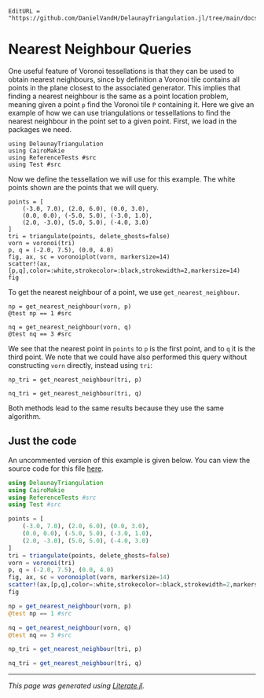 ```@meta
EditURL = "https://github.com/DanielVandH/DelaunayTriangulation.jl/tree/main/docs/src/literate_tutorials/nearest.jl"
```

# Nearest Neighbour Queries

One useful feature of Voronoi tessellations is that they can be used to
obtain nearest neighbours, since by definition a Voronoi tile contains all
points in the plane closest to the associated generator. This implies that
finding a nearest neighbour is the same as a point location problem, meaning
given a point `p` find the Voronoi tile `P` containing it. Here we give an example
of how we can use triangulations or tessellations to find the nearest neighbour
in the point set to a given point. First, we load in the packages we need.

````@example nearest
using DelaunayTriangulation
using CairoMakie
using ReferenceTests #src
using Test #src
````

Now we define the tessellation we will use for this example. The white points
shown are the points that we will query.

````@example nearest
points = [
    (-3.0, 7.0), (2.0, 6.0), (0.0, 3.0),
    (0.0, 0.0), (-5.0, 5.0), (-3.0, 1.0),
    (2.0, -3.0), (5.0, 5.0), (-4.0, 3.0)
]
tri = triangulate(points, delete_ghosts=false)
vorn = voronoi(tri)
p, q = (-2.0, 7.5), (0.0, 4.0)
fig, ax, sc = voronoiplot(vorn, markersize=14)
scatter!(ax,[p,q],color=:white,strokecolor=:black,strokewidth=2,markersize=14)
fig
````

To get the nearest neighbour of a point, we use `get_nearest_neighbour`.

````@example nearest
np = get_nearest_neighbour(vorn, p)
@test np == 1 #src
````

````@example nearest
nq = get_nearest_neighbour(vorn, q)
@test nq == 3 #src
````

We see that the nearest point in `points` to `p` is the first point, and to `q` it is
the third point. We note that we could have also performed this query without constructing `vorn` directly,
instead using `tri`:

````@example nearest
np_tri = get_nearest_neighbour(tri, p)
````

````@example nearest
nq_tri = get_nearest_neighbour(tri, q)
````

Both methods lead to the same results because they use the same algorithm.
## Just the code
An uncommented version of this example is given below.
You can view the source code for this file [here](https://github.com/DanielVandH/DelaunayTriangulation.jl/tree/new-docs/docs/src/literate_tutorials/nearest.jl).

```julia
using DelaunayTriangulation
using CairoMakie
using ReferenceTests #src
using Test #src

points = [
    (-3.0, 7.0), (2.0, 6.0), (0.0, 3.0),
    (0.0, 0.0), (-5.0, 5.0), (-3.0, 1.0),
    (2.0, -3.0), (5.0, 5.0), (-4.0, 3.0)
]
tri = triangulate(points, delete_ghosts=false)
vorn = voronoi(tri)
p, q = (-2.0, 7.5), (0.0, 4.0)
fig, ax, sc = voronoiplot(vorn, markersize=14)
scatter!(ax,[p,q],color=:white,strokecolor=:black,strokewidth=2,markersize=14)
fig

np = get_nearest_neighbour(vorn, p)
@test np == 1 #src

nq = get_nearest_neighbour(vorn, q)
@test nq == 3 #src

np_tri = get_nearest_neighbour(tri, p)

nq_tri = get_nearest_neighbour(tri, q)
```

---

*This page was generated using [Literate.jl](https://github.com/fredrikekre/Literate.jl).*

